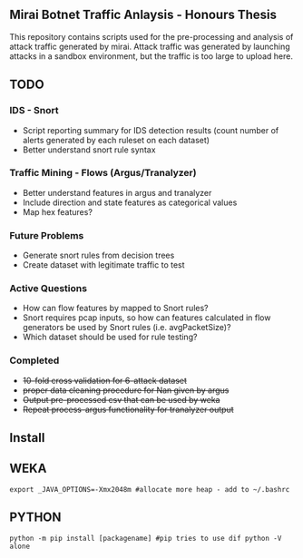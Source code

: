 Mirai Botnet Traffic Anlaysis - Honours Thesis
----------------------------------------------

This repository contains scripts used for the pre-processing and analysis of attack traffic generated by mirai.
Attack traffic was generated by launching attacks in a sandbox environment, but the traffic is too large to upload here.


    
TODO
----

### IDS - Snort

- Script reporting summary for IDS detection results (count number of
alerts generated by each ruleset on each dataset)
- Better understand snort rule syntax

### Traffic Mining - Flows (Argus/Tranalyzer)

- Better understand features in argus and tranalyzer
- Include direction and state features as categorical values
- Map hex features?


### Future Problems

- Generate snort rules from decision trees
- Create dataset with legitimate traffic to test


### Active Questions
- How can flow features by mapped to Snort rules?
- Snort requires pcap inputs, so how can features calculated in flow generators be used by Snort rules (i.e. avgPacketSize)?
- Which dataset should be used for rule testing?


### Completed
- ~~10-fold cross validation for 6-attack dataset~~
- ~~proper data cleaning procedure for Nan given by argus~~
- ~~Output pre-processed csv that can be used by weka~~
- ~~Repeat process-argus functionality for tranalyzer output~~


Install
-------

WEKA
----
```
export _JAVA_OPTIONS=-Xmx2048m #allocate more heap - add to ~/.bashrc
```

PYTHON
-----
```shell
python -m pip install [packagename] #pip tries to use dif python -V alone
```